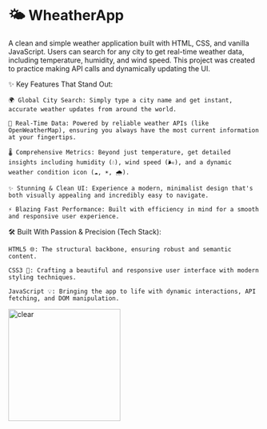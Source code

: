 # 🌤️ WheatherApp
A clean and simple weather application built with HTML, CSS, and vanilla JavaScript. Users can search for any city to get real-time weather data, including temperature, humidity, and wind speed. This project was created to practice making API calls and dynamically updating the UI.

✨ Key Features That Stand Out:

    🌍 Global City Search: Simply type a city name and get instant, accurate weather updates from around the world.
    
    📡 Real-Time Data: Powered by reliable weather APIs (like OpenWeatherMap), ensuring you always have the most current information at your fingertips.
    
    🌡️ Comprehensive Metrics: Beyond just temperature, get detailed insights including humidity (💧), wind speed (🌬️), and a dynamic weather condition icon (☁️, ☀️, 🌧️).
    
    ✨ Stunning & Clean UI: Experience a modern, minimalist design that's both visually appealing and incredibly easy to navigate.
    
    ⚡ Blazing Fast Performance: Built with efficiency in mind for a smooth and responsive user experience.

🛠️ Built With Passion & Precision (Tech Stack):

    HTML5 🌐: The structural backbone, ensuring robust and semantic content.
    
    CSS3 🎨: Crafting a beautiful and responsive user interface with modern styling techniques.
    
    JavaScript 💡: Bringing the app to life with dynamic interactions, API fetching, and DOM manipulation.
<img width="224" height="224" alt="clear" src="https://github.com/user-attachments/assets/fe02680d-aeb8-4e29-acaa-f7377fd67f47" />
